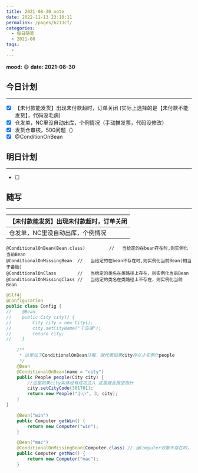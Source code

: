```yaml
---
title: 2021-08-30_note
date: 2022-11-13 23:10:11
permalink: /pages/6213cf/
categories:
  - 每日随笔
  - 2021-08
tags:
  - 
---
```

**mood:** :smile:  																		**date: 2021-08-30**  
## 今日计划  
------
- [x]  【未付款能发货】出现未付款超时，订单关闭 (实际上选择的是【未付款不能发货】，代码没毛病)
- [x]  仓发单，NC里没自动出库，个例情况（手动推发票，代码没修改）
- [x]  发货仓审核，500问题（）
- [x]  @ConditionOnBean
## 明日计划  
------
- [ ]  
## 随写 
------

| 【未付款能发货】出现未付款超时，订单关闭 |
| ---------------------------------------- |
| 仓发单，NC里没自动出库，个例情况         |

```
@ConditionalOnBean(Bean.class)         //	当给定的在bean存在时,则实例化当前Bean
@ConditionalOnMissingBean  //	当给定的在bean不存在时,则实例化当前Bean(相当于备胎)
@ConditionalOnClass        //	当给定的类名在类路径上存在，则实例化当前Bean
@ConditionalOnMissingClass //	当给定的类名在类路径上不存在，则实例化当前Bean
```

```java
@Slf4j
@Configuration
public class Config {
//    @Bean
//    public City city() {
//        City city = new City();
//        city.setCityName("千岛湖");
//        return city;
//    }

    /**
     * 这里加了ConditionalOnBean注解，就代表如果city存在才实例化people
     */
    @Bean
    @ConditionalOnBean(name = "city")
    public People people(City city) {
        //这里如果city实体没有成功注入 这里就会报空指针
        city.setCityCode(301701);
        return new People("小小", 3, city);
    }
}
```



```java
    @Bean("win")
    public Computer getWin() {
        return new Computer("win");
    }

    @Bean("mac")
    @ConditionalOnMissingBean(Computer.class) // 当Computer对象不存在时，则会 new Computer("mac"); 注入容器
    public Computer getMac() {
        return new Computer("mac");
    }
```

